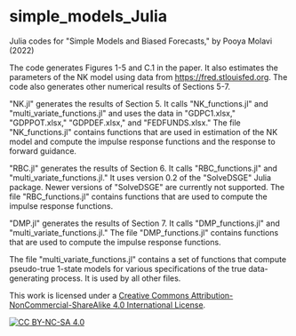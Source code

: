 # simple_models_Julia
Julia codes for "Simple Models and Biased Forecasts," by Pooya Molavi (2022)

The code generates Figures 1-5 and C.1 in the paper. It also estimates the parameters of the NK model using data from https://fred.stlouisfed.org. The code also generates other numerical results of Sections 5-7. 

"NK.jl" generates the results of Section 5. It calls "NK_functions.jl" and "multi_variate_functions.jl" and uses the data in "GDPC1.xlsx," "GDPPOT.xlsx," "GDPDEF.xlsx," and "FEDFUNDS.xlsx." The file "NK_functions.jl" contains functions that are used in estimation of the NK model and compute the impulse response functions and the response to forward guidance.

"RBC.jl" generates the results of Section 6. It calls "RBC_functions.jl" and "multi_variate_functions.jl." It uses version 0.2 of the "SolveDSGE" Julia package. Newer versions of "SolveDSGE" are currently not supported. The file "RBC_functions.jl" contains functions that are used to compute the impulse response functions.

"DMP.jl" generates the results of Section 7. It calls "DMP_functions.jl" and "multi_variate_functions.jl." The file "DMP_functions.jl" contains functions that are used to compute the impulse response functions.

The file "multi_variate_functions.jl" contains a set of functions that compute pseudo-true 1-state models for various specifications of the true data-generating process. It is used by all other files.

This work is licensed under a
[Creative Commons Attribution-NonCommercial-ShareAlike 4.0 International License][cc-by-nc-sa].

[![CC BY-NC-SA 4.0][cc-by-nc-sa-shield]][cc-by-nc-sa]

[cc-by-nc-sa]: http://creativecommons.org/licenses/by-nc-sa/4.0/
[cc-by-nc-sa-image]: https://licensebuttons.net/l/by-nc-sa/4.0/88x31.png
[cc-by-nc-sa-shield]: https://img.shields.io/badge/License-CC%20BY--NC--SA%204.0-lightgrey.svg
